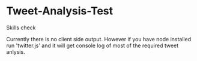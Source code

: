 # Tweet-Analysis-Test
Skills check
 
Currently there is no client side output. However if you have node installed run 'twitter.js' and it will get console log of most of the required tweet anlysis.

